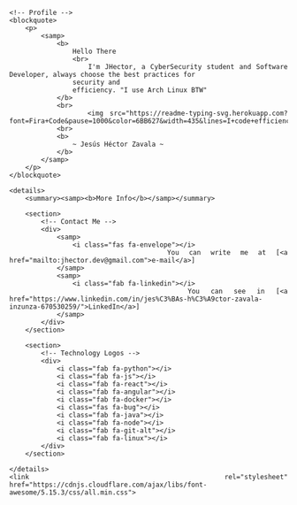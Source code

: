 <!-- JHector GitHub Profile -->
<div align="justify">

    <!-- Profile -->
    <blockquote>
        <p>
            <samp>
                <b>
                    Hello There
                    <br>
                    I'm JHector, a CyberSecurity student and Software Developer, always choose the best practices for
                    security and
                    efficiency. "I use Arch Linux BTW"
                </b>
                <br>
                <img src="https://readme-typing-svg.herokuapp.com?font=Fira+Code&pause=1000&color=6BB627&width=435&lines=I+code+efficiency%2C+Secure+and+Solid">
                <br>
                <b>
                    ~ Jesús Héctor Zavala ~
                </b>
            </samp>
        </p>
    </blockquote>

    <details>
        <summary><samp><b>More Info</b></samp></summary>

        <section>
            <!-- Contact Me -->
            <div>
                <samp>
                    <i class="fas fa-envelope"></i>
                    You can write me at [<a href="mailto:jhector.dev@gmail.com">e-mail</a>]
                </samp>
                <samp>
                    <i class="fab fa-linkedin"></i>
                    You can see in [<a href="https://www.linkedin.com/in/jes%C3%BAs-h%C3%A9ctor-zavala-inzunza-670530259/">LinkedIn</a>]
                </samp>
            </div>
        </section>

        <section>
            <!-- Technology Logos -->
            <div>
                <i class="fab fa-python"></i>
                <i class="fab fa-js"></i>
                <i class="fab fa-react"></i>
                <i class="fab fa-angular"></i>
                <i class="fab fa-docker"></i>
                <i class="fas fa-bug"></i>
                <i class="fab fa-java"></i>
                <i class="fab fa-node"></i>
                <i class="fab fa-git-alt"></i>
                <i class="fab fa-linux"></i>
            </div>
        </section>

    </details>
    <link rel="stylesheet" href="https://cdnjs.cloudflare.com/ajax/libs/font-awesome/5.15.3/css/all.min.css">
</div>
